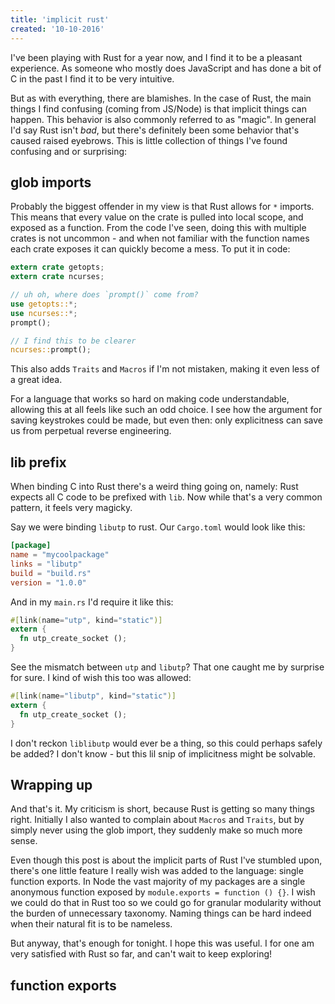 ```yaml
---
title: 'implicit rust'
created: '10-10-2016'
---
```


I've been playing with Rust for a year now, and I find it to be a pleasant
experience. As someone who mostly does JavaScript and has done a bit of C in
the past I find it to be very intuitive.

But as with everything, there are blamishes. In the case of Rust, the main
things I find confusing (coming from JS/Node) is that implicit things can
happen. This behavior is also commonly referred to as "magic". In general I'd
say Rust isn't _bad_, but there's definitely been some behavior that's caused
raised eyebrows. This is little collection of things I've found confusing and
or surprising:

## glob imports
Probably the biggest offender in my view is that Rust allows for `*` imports.
This means that every value on the crate is pulled into local scope, and
exposed as a function. From the code I've seen, doing this with multiple crates
is not uncommon - and when not familiar with the function names each crate
exposes it can quickly become a mess. To put it in code:

```rust
extern crate getopts;
extern crate ncurses;

// uh oh, where does `prompt()` come from?
use getopts::*;
use ncurses::*;
prompt();

// I find this to be clearer
ncurses::prompt();
```

This also adds `Traits` and `Macros` if I'm not mistaken, making it even less
of a great idea.

For a language that works so hard on making code understandable, allowing this
at all feels like such an odd choice. I see how the argument for saving
keystrokes could be made, but even then: only explicitness can save us from
perpetual reverse engineering.

## lib prefix
When binding C into Rust there's a weird thing going on, namely: Rust expects
all C code to be prefixed with `lib`. Now while that's a very common pattern,
it feels very magicky.

Say we were binding `libutp` to rust. Our `Cargo.toml` would look like this:
```toml
[package]
name = "mycoolpackage"
links = "libutp"
build = "build.rs"
version = "1.0.0"
```

And in my `main.rs` I'd require it like this:
```rust
#[link(name="utp", kind="static")]
extern {
  fn utp_create_socket ();
}
```

See the mismatch between `utp` and `libutp`? That one caught me by surprise for
sure. I kind of wish this too was allowed:
```rust
#[link(name="libutp", kind="static")]
extern {
  fn utp_create_socket ();
}
```
I don't reckon `liblibutp` would ever be a thing, so this could perhaps safely
be added? I don't know - but this lil snip of implicitness might be solvable.

## Wrapping up
And that's it. My criticism is short, because Rust is getting so many things
right. Initially I also wanted to complain about `Macros` and `Traits`, but by
simply never using the glob import, they suddenly make so much more sense.

Even though this post is about the implicit parts of Rust I've stumbled upon,
there's one little feature I really wish was added to the language: single
function exports. In Node the vast majority of my packages are a single
anonymous function exposed by `module.exports = function () {}`. I wish we
could do that in Rust too so we could go for granular modularity without the
burden of unnecessary taxonomy. Naming things can be hard indeed when their
natural fit is to be nameless.

But anyway, that's enough for tonight. I hope this was useful. I for one am
very satisfied with Rust so far, and can't wait to keep exploring!
## function exports
